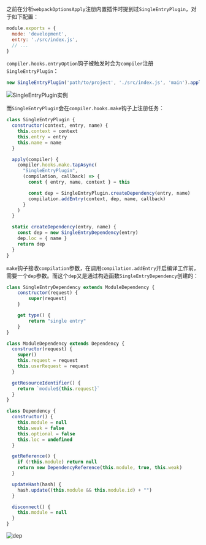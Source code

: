 之前在分析`webpackOptionsApply`注册内置插件时提到过`SingleEntryPlugin`，对于如下配置：
```js
module.exports = {
  mode: 'development',
  entry: './src/index.js',
  // ...
}
```

`compiler.hooks.entryOption`钩子被触发时会为`compiler`注册`SingleEntryPlugin`：
```js
new SingleEntryPlugin('path/to/project', './src/index.js', 'main').apply(compiler)
```

![SingleEntryPlugin实例](https://pic.downk.cc/item/5f590b57160a154a674dd369.jpg)

而`SingleEntryPlugin`会在`compiler.hooks.make`钩子上注册任务：

```js
class SingleEntryPlugin {
  constructor(context, entry, name) {
    this.context = context
    this.entry = entry
    this.name = name
  }

  apply(compiler) {
    compiler.hooks.make.tapAsync(
      "SingleEntryPlugin",
      (compilation, callback) => {
        const { entry, name, context } = this

        const dep = SingleEntryPlugin.createDependency(entry, name)
        compilation.addEntry(context, dep, name, callback)
      }
    )
  }

  static createDependency(entry, name) {
    const dep = new SingleEntryDependency(entry)
    dep.loc = { name }
    return dep
  }
}
```

`make`钩子接收`compilation`参数，在调用`compilation.addEntry`开启编译工作前，需要一个`dep`参数。而这个`dep`又是通过构造函数`SingleEntryDependency`创建的：
```js
class SingleEntryDependency extends ModuleDependency {
	constructor(request) {
		super(request)
	}

	get type() {
		return "single entry"
	}
}

class ModuleDependency extends Dependency {
  constructor(request) {
    super()
    this.request = request
    this.userRequest = request
  }

  getResourceIdentifier() {
    return `module${this.request}`
  }
}

class Dependency {
  constructor() {
    this.module = null
    this.weak = false
    this.optional = false
    this.loc = undefined
  }

  getReference() {
    if (!this.module) return null
    return new DependencyReference(this.module, true, this.weak)
  }

  updateHash(hash) {
    hash.update((this.module && this.module.id) + "")
  }

  disconnect() {
    this.module = null
  }
}
```

![dep](https://pic.downk.cc/item/5f590d81160a154a674ec349.jpg)
